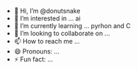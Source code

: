 - 👋 Hi, I’m @donutsnake
- 👀 I’m interested in ... ai
- 🌱 I’m currently learning ... pyrhon and C
- 💞️ I’m looking to collaborate on ... 
- 📫 How to reach me ...
- 😄 Pronouns: ...
- ⚡ Fun fact: ...

<!---
donutsnake/donutsnake is a ✨ special ✨ repository because its `README.md` (this file) appears on your GitHub profile.
You can click the Preview link to take a look at your changes.
--->
